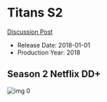 # Titans S2

[Discussion Post](https://www.avsforum.com/threads/bass-eq-for-filtered-movies.2995212/post-60032941)

* Release Date: 2018-01-01
* Production Year: 2018

## Season 2 Netflix DD+

![img 0](https://i.imgur.com/KOKYpqB.jpg)

